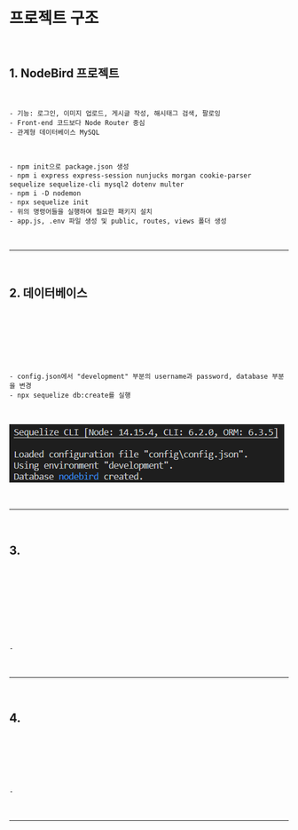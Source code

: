 # 프로젝트 구조

<br>

## 1. NodeBird 프로젝트

<br>

    - 기능: 로그인, 이미지 업로드, 게시글 작성, 해시태그 검색, 팔로잉
    - Front-end 코드보다 Node Router 중심
    - 관계형 데이터베이스 MySQL
  
<br>

    - npm init으로 package.json 생성
    - npm i express express-session nunjucks morgan cookie-parser sequelize sequelize-cli mysql2 dotenv multer
    - npm i -D nodemon
    - npx sequelize init
    - 위의 명령어들을 실행하여 필요한 패키지 설치
    - app.js, .env 파일 생성 및 public, routes, views 폴더 생성

<br>

***

<br>

## 2. 데이터베이스

<br>

```javascript




```

<br>

    - config.json에서 "development" 부분의 username과 password, database 부분을 변경
    - npx sequelize db:create를 실행

<br>

![sequelize](https://github.com/daldalhada/Express/blob/main/image/9/9-1/Express1.PNG)

<br>

***

<br>

## 3. 

<br>

```javascript


```

<br>

```javascript



```

<br>

    - 
<br>

***

<br>

## 4. 
<br>

```javascript



```

<br>

    - 

<br>

***

<br>
